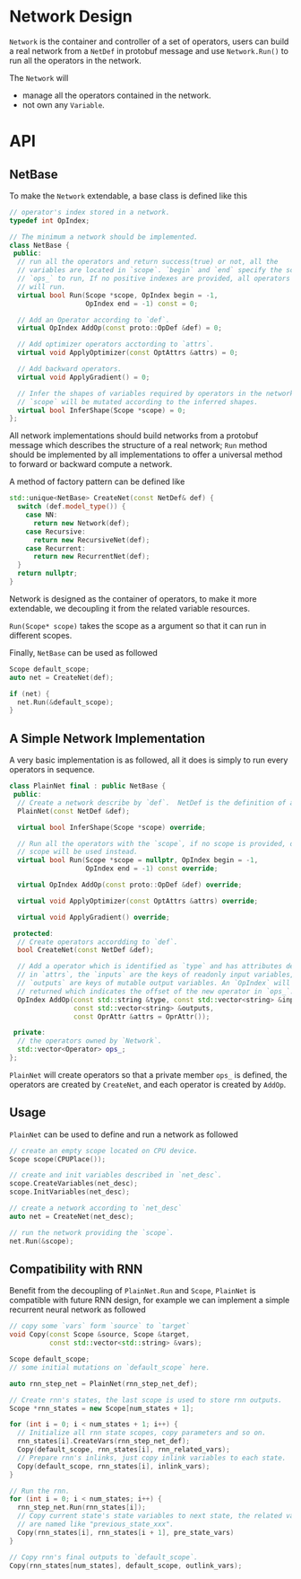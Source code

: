 # Network Design

`Network` is the container and controller of a set of operators,
users can build a real network from a `NetDef` in protobuf message 
and use `Network.Run()` to run all the operators in the network.

The `Network` will

- manage all the operators contained in the network.
- not own any `Variable`.

# API

## NetBase
To make the `Network` extendable, a base class is defined like this

```c++
// operator's index stored in a network.
typedef int OpIndex;

// The minimum a network should be implemented.
class NetBase {
 public:
  // run all the operators and return success(true) or not, all the
  // variables are located in `scope`. `begin` and `end` specify the scope of
  // `ops_` to run, If no positive indexes are provided, all operators in `ops_`
  // will run.
  virtual bool Run(Scope *scope, OpIndex begin = -1,
                   OpIndex end = -1) const = 0;

  // Add an Operator according to `def`.
  virtual OpIndex AddOp(const proto::OpDef &def) = 0;

  // Add optimizer operators acctording to `attrs`.
  virtual void ApplyOptimizer(const OptAttrs &attrs) = 0;

  // Add backward operators.
  virtual void ApplyGradient() = 0;

  // Infer the shapes of variables required by operators in the network. The
  // `scope` will be mutated according to the inferred shapes.
  virtual bool InferShape(Scope *scope) = 0;
};
```

All network implementations should build networks from a protobuf message which 
describes the structure of a real network; `Run` method should be implemented by 
all implementations to offer a universal method to forward or backward compute a network.

A method of factory pattern can be defined like

```c++
std::unique<NetBase> CreateNet(const NetDef& def) {
  switch (def.model_type()) {
    case NN:
      return new Network(def);
    case Recursive:
      return new RecursiveNet(def);
    case Recurrent:
      return new RecurrentNet(def);
  }
  return nullptr;
}
```

Network is designed as the container of operators, to make it more extendable,
we decoupling it from the related variable resources. 

`Run(Scope* scope)` takes the scope as a argument so that it can run in different scopes.

Finally, `NetBase` can be used as followed

```c++
Scope default_scope;
auto net = CreateNet(def);

if (net) {
  net.Run(&default_scope);
}
```

## A Simple Network Implementation

A very basic implementation is as followed, all it does is simply to run every operators in sequence.

```c++
class PlainNet final : public NetBase {
 public:
  // Create a network describe by `def`.  NetDef is the definition of a network.
  PlainNet(const NetDef &def);

  virtual bool InferShape(Scope *scope) override;

  // Run all the operators with the `scope`, if no scope is provided, default
  // scope will be used instead.
  virtual bool Run(Scope *scope = nullptr, OpIndex begin = -1,
                   OpIndex end = -1) const override;

  virtual OpIndex AddOp(const proto::OpDef &def) override;

  virtual void ApplyOptimizer(const OptAttrs &attrs) override;

  virtual void ApplyGradient() override;

 protected:
  // Create operators accordding to `def`.
  bool CreateNet(const NetDef &def);

  // Add a operator which is identified as `type` and has attributes described
  // in `attrs`, the `inputs` are the keys of readonly input variables,
  // `outputs` are keys of mutable output variables. An `OpIndex` will be
  // returned which indicates the offset of the new operator in `ops_`.
  OpIndex AddOp(const std::string &type, const std::vector<string> &inputs,
                const std::vector<string> &outputs,
                const OprAttr &attrs = OprAttr());

 private:
  // the operators owned by `Network`.
  std::vector<Operator> ops_;
};
```

`PlainNet` will create operators so that a private member `ops_` is defined,
the operators are created by `CreateNet`, and each operator is created by `AddOp`.


## Usage
`PlainNet` can be used to define and run a network as followed

```c++
// create an empty scope located on CPU device.
Scope scope(CPUPlace());

// create and init variables described in `net_desc`.
scope.CreateVariables(net_desc);
scope.InitVariables(net_desc);

// create a network according to `net_desc`
auto net = CreateNet(net_desc);

// run the network providing the `scope`.
net.Run(&scope);
```

## Compatibility with RNN

Benefit from the decoupling of `PlainNet.Run` and `Scope`, `PlainNet` is compatible with future RNN design, 
for example we can implement a simple recurrent neural network as followed

```c++
// copy some `vars` form `source` to `target`
void Copy(const Scope &source, Scope &target,
          const std::vector<std::string> &vars);

Scope default_scope;
// some initial mutations on `default_scope` here.

auto rnn_step_net = PlainNet(rnn_step_net_def);

// Create rnn's states, the last scope is used to store rnn outputs.
Scope *rnn_states = new Scope[num_states + 1];

for (int i = 0; i < num_states + 1; i++) {
  // Initialize all rnn state scopes, copy parameters and so on.
  rnn_states[i].CreateVars(rnn_step_net_def);
  Copy(default_scope, rnn_states[i], rnn_related_vars);
  // Prepare rnn's inlinks, just copy inlink variables to each state.
  Copy(default_scope, rnn_states[i], inlink_vars);
}

// Run the rnn.
for (int i = 0; i < num_states; i++) {
  rnn_step_net.Run(rnn_states[i]);
  // Copy current state's state variables to next state, the related variables
  // are named like "previous_state_xxx".
  Copy(rnn_states[i], rnn_states[i + 1], pre_state_vars)
}

// Copy rnn's final outputs to `default_scope`.
Copy(rnn_states[num_states], default_scope, outlink_vars);
```
